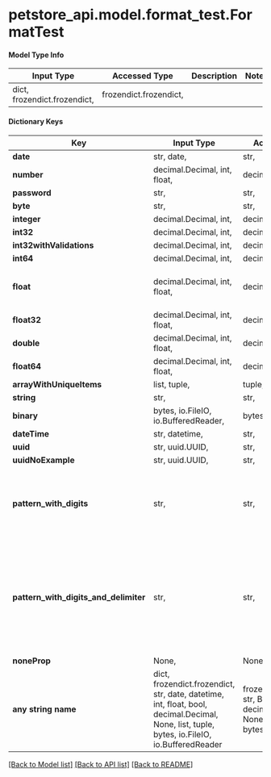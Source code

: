 # petstore_api.model.format_test.FormatTest

#### Model Type Info
Input Type | Accessed Type | Description | Notes
------------ | ------------- | ------------- | -------------
dict, frozendict.frozendict,  | frozendict.frozendict,  |  | 
#### Dictionary Keys

Key | Input Type | Accessed Type | Description | Notes
------------ | ------------- | ------------- | ------------- | -------------
**date** | str, date,  | str,  |  | 
**number** | decimal.Decimal, int, float,  | decimal.Decimal,  |  | 
**password** | str,  | str,  |  | 
**byte** | str,  | str,  |  | 
**integer** | decimal.Decimal, int,  | decimal.Decimal,  |  | [optional] 
**int32** | decimal.Decimal, int,  | decimal.Decimal,  |  | [optional] 
**int32withValidations** | decimal.Decimal, int,  | decimal.Decimal,  |  | [optional] 
**int64** | decimal.Decimal, int,  | decimal.Decimal,  |  | [optional] 
**float** | decimal.Decimal, int, float,  | decimal.Decimal,  | this is a reserved python keyword | [optional] 
**float32** | decimal.Decimal, int, float,  | decimal.Decimal,  |  | [optional] 
**double** | decimal.Decimal, int, float,  | decimal.Decimal,  |  | [optional] 
**float64** | decimal.Decimal, int, float,  | decimal.Decimal,  |  | [optional] 
**arrayWithUniqueItems** | list, tuple,  | tuple,  |  | [optional] 
**string** | str,  | str,  |  | [optional] 
**binary** | bytes, io.FileIO, io.BufferedReader,  | bytes, FileIO,  |  | [optional] 
**dateTime** | str, datetime,  | str,  |  | [optional] 
**uuid** | str, uuid.UUID,  | str,  |  | [optional] 
**uuidNoExample** | str, uuid.UUID,  | str,  |  | [optional] 
**pattern_with_digits** | str,  | str,  | A string that is a 10 digit number. Can have leading zeros. | [optional] 
**pattern_with_digits_and_delimiter** | str,  | str,  | A string starting with &#x27;image_&#x27; (case insensitive) and one to three digits following i.e. Image_01. | [optional] 
**noneProp** | None,  | NoneClass,  |  | [optional] 
**any string name** | dict, frozendict.frozendict, str, date, datetime, int, float, bool, decimal.Decimal, None, list, tuple, bytes, io.FileIO, io.BufferedReader | frozendict.frozendict, str, BoolClass, decimal.Decimal, NoneClass, tuple, bytes, FileIO | any string name can be used but the value must be the correct type | [optional]

[[Back to Model list]](../../README.md#documentation-for-models) [[Back to API list]](../../README.md#documentation-for-api-endpoints) [[Back to README]](../../README.md)

